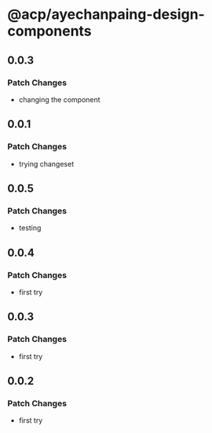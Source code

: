 # @acp/ayechanpaing-design-components

## 0.0.3

### Patch Changes

- changing the component

## 0.0.1

### Patch Changes

- trying changeset

## 0.0.5

### Patch Changes

- testing

## 0.0.4

### Patch Changes

- first try

## 0.0.3

### Patch Changes

- first try

## 0.0.2

### Patch Changes

- first try
